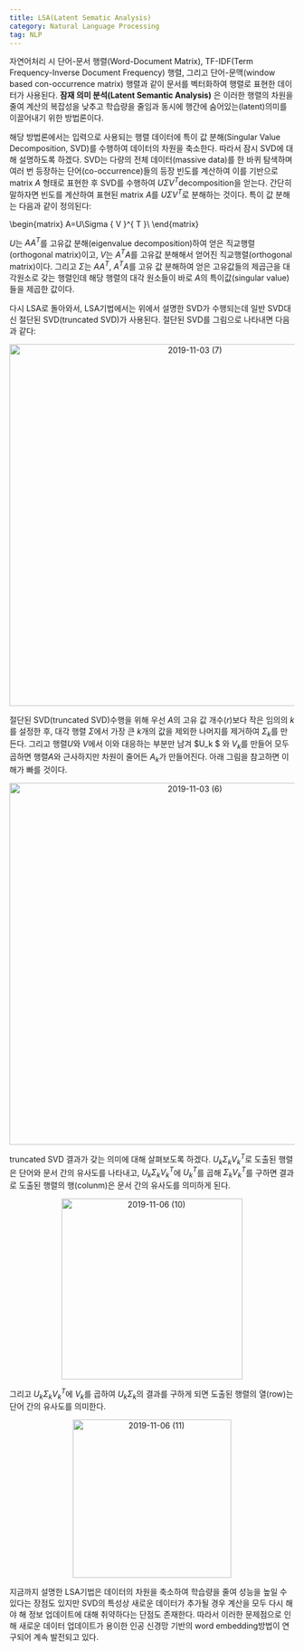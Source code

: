 ```yaml
---
title: LSA(Latent Sematic Analysis)
category: Natural Language Processing
tag: NLP
---
```


자연어처리 시 단어-문서 행렬(Word-Document Matrix), TF-IDF(Term Frequency-Inverse Document Frequency) 행렬, 그리고 단어-문맥(window based con-occurrence matrix) 행렬과 같이 문서를 벡터화하여 행렬로 표현한 데이터가 사용된다. **잠재 의미 분석(Latent Semantic Analysis)** 은 이러한 행렬의 차원을 줄여 계산의 복잡성을 낮추고 학습량을 줄임과 동시에 행간에 숨어있는(latent)의미를 이끌어내기 위한 방법론이다. 

해당 방법론에서는 입력으로 사용되는 행렬 데이터에 특이 값 분해(Singular Value Decomposition, SVD)를 수행하여 데이터의 차원을 축소한다. 따라서 잠시 SVD에 대해 설명하도록 하겠다. SVD는 다량의 전체 데이터(massive data)를 한 바퀴 탐색하며 여러 번 등장하는 단어(co-occurrence)들의 등장 빈도를 계산하여 이를 기반으로 matrix $A​$ 형태로 표현한 후 SVD를 수행하여  $U\Sigma { V }^{ T }​$ decomposition을 얻는다. 간단히 말하자면 빈도를 계산하여 표현된 matrix $A​$를 $U\Sigma { V }^{ T }​$로 분해하는 것이다. 특이 값 분해는 다음과 같이 정의된다:


\begin{matrix}
A=U\Sigma { V }^{ T }\\ 
\end{matrix}


$U$는 $A { A }^{ T }$를 고유값 분해(eigenvalue decomposition)하여 얻은 직교행렬(orthogonal matrix)이고,  $V$는 ${ A }^{ T } A$를 고유값 분해해서 얻어진 직교행렬(orthogonal matrix)이다. 그리고 $\Sigma$는 $A { A }^{ T }$, ${ A }^{ T } A$를 고유 값 분해하여 얻은 고유값들의 제곱근을 대각원소로 갖는 행렬인데 해당 행렬의 대각 원소들이 바로 $A$의 특이값(singular value)들을 제곱한 값이다.

다시 LSA로 돌아와서, LSA기법에서는 위에서 설명한 SVD가 수행되는데 일반 SVD대신 절단된 SVD(truncated SVD)가 사용된다. 절단된 SVD를 그림으로 나타내면 다음과 같다:

<center><img width="640" alt="2019-11-03 (7)" src="https://user-images.githubusercontent.com/53667002/68084253-a0ddd780-fe76-11e9-9a7c-2cd45bf3795e.png">
</center>

절단된 SVD(truncated SVD)수행을 위해 우선 $A$의 고유 값 개수($r$)보다 작은 임의의 $k$를 설정한 후, 대각 행렬 $\Sigma$에서 가장 큰 $k$개의 값을 제외한 나머지를 제거하여  $Σ_k$를 만든다. 그리고 행렬$U$와 $V$에서 이와 대응하는 부분만 남겨 $U_k $ 와 $V_k​$를 만들어 모두 곱하면 행렬$A$와 근사하지만 차원이 줄어든 $A_k$가 만들어진다. 아래 그림을 참고하면 이해가 빠를 것이다.

<center><img width="640" alt="2019-11-03 (6)" src="https://user-images.githubusercontent.com/53667002/68083825-f31bfa00-fe70-11e9-81b9-6d299ccc5b7e.png"></center>

truncated SVD 결과가 갖는 의미에 대해 살펴보도록 하겠다. $U_kΣ_k{ V_k }^{ T }$로 도출된 행렬은 단어와 문서 간의 유사도를 나타내고, $U_kΣ_k{ V_k }^{ T }$에 ${ U_k }^{ T }$를 곱해 $Σ_k{ V_k }^{ T }$를 구하면 결과로 도출된 행렬의 행(colunm)은 문서 간의 유사도를 의미하게 된다. 

<center><img width="320" alt="2019-11-06 (10)" src="https://user-images.githubusercontent.com/53667002/68293746-f661f080-00d1-11ea-92ce-514a8323981f.png"></center>

그리고  $U_kΣ_k{ V_k }^{ T }$에 $V_k$를 곱하여 $U_kΣ_k$의 결과를 구하게 되면 도출된 행렬의 열(row)는 단어 간의 유사도를 의미한다. 

<center><img width="280" alt="2019-11-06 (11)" src="https://user-images.githubusercontent.com/53667002/68293788-08439380-00d2-11ea-84b8-08cff462a63b.png"></center>

지금까지 설명한 LSA기법은 데이터의 차원을 축소하여 학습량을 줄여 성능을 높일 수 있다는 장점도 있지만 SVD의 특성상 새로운 데이터가 추가될 경우 계산을 모두 다시 해야 해 정보 업데이트에 대해 취약하다는 단점도 존재한다. 따라서 이러한 문제점으로 인해 새로운 데이터 업데이트가 용이한 인공 신경망 기반의 word embedding방법이 연구되어 계속 발전되고 있다.

